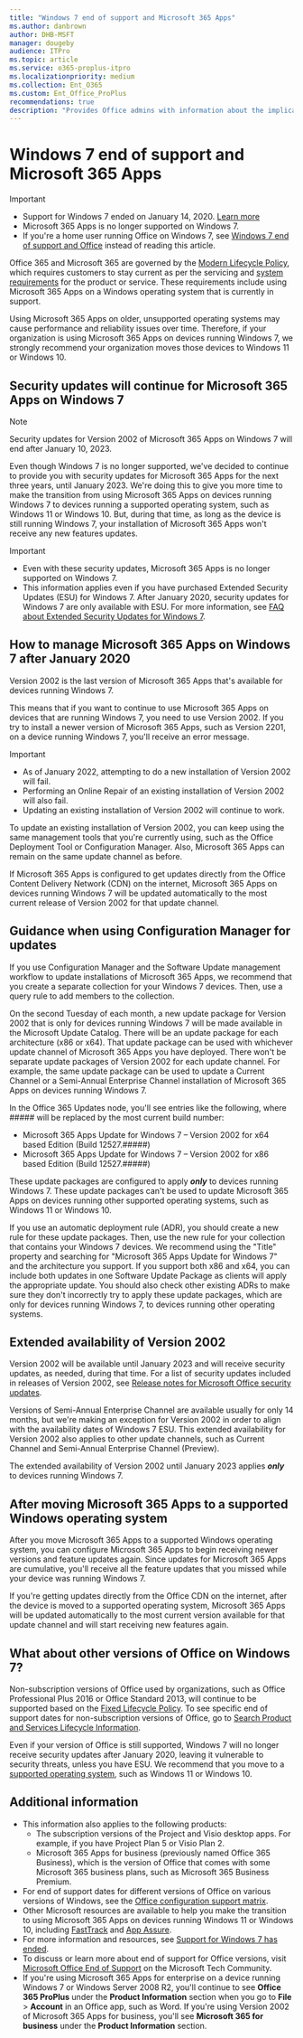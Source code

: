 ```yaml
---
title: "Windows 7 end of support and Microsoft 365 Apps"
ms.author: danbrown
author: DHB-MSFT
manager: dougeby
audience: ITPro
ms.topic: article
ms.service: o365-proplus-itpro
ms.localizationpriority: medium
ms.collection: Ent_O365
ms.custom: Ent_Office_ProPlus
recommendations: true
description: "Provides Office admins with information about the implications of Windows 7 end of support on Microsoft 365 Apps."
---
```


# Windows 7 end of support and Microsoft 365 Apps

> [!IMPORTANT]
> - Support for Windows 7 ended on January 14, 2020. [Learn more](https://www.microsoft.com/microsoft-365/windows/end-of-windows-7-support)
> - Microsoft 365 Apps is no longer supported on Windows 7.
> - If you're a home user running Office on Windows 7, see [Windows 7 end of support and Office](https://support.microsoft.com/office/78f20fab-b57b-44d7-8368-06a8493f3cb9) instead of reading this article.


Office 365 and Microsoft 365 are governed by the [Modern Lifecycle Policy](/lifecycle/policies/modern), which requires customers to stay current as per the servicing and [system requirements](https://www.microsoft.com/microsoft-365/microsoft-365-and-office-resources) for the product or service. These requirements include using Microsoft 365 Apps on a Windows operating system that is currently in support.

Using Microsoft 365 Apps on older, unsupported operating systems may cause performance and reliability issues over time. Therefore, if your organization is using Microsoft 365 Apps on devices running Windows 7, we strongly recommend your organization moves those devices to Windows 11 or Windows 10.

## Security updates will continue for Microsoft 365 Apps on Windows 7

> [!NOTE]
> Security updates for Version 2002 of Microsoft 365 Apps on Windows 7 will end after January 10, 2023.

Even though Windows 7 is no longer supported, we've decided to continue to provide you with security updates for Microsoft 365 Apps for the next three years, until January 2023. We're doing this to give you more time to make the transition from using Microsoft 365 Apps on devices running Windows 7 to devices running a supported operating system, such as Windows 11 or Windows 10. But, during that time, as long as the device is still running Windows 7, your installation of Microsoft 365 Apps won't receive any new features updates.

> [!IMPORTANT]
> - Even with these security updates, Microsoft 365 Apps is no longer supported on Windows 7.
> - This information applies even if you have purchased Extended Security Updates (ESU) for Windows 7. After January 2020, security updates for Windows 7 are only available with ESU. For more information, see [FAQ about Extended Security Updates for Windows 7](https://support.microsoft.com/help/4527878/faq-about-extended-security-updates-for-windows-7).

## How to manage Microsoft 365 Apps on Windows 7 after January 2020

Version 2002 is the last version of Microsoft 365 Apps that's available for devices running Windows 7.

This means that if you want to continue to use Microsoft 365 Apps on devices that are running Windows 7, you need to use Version 2002. If you try to install a newer version of Microsoft 365 Apps, such as Version 2201, on a device running Windows 7, you'll receive an error message.

> [!IMPORTANT]
> - As of January 2022, attempting to do a new installation of Version 2002 will fail.
> - Performing an Online Repair of an existing installation of Version 2002 will also fail.
> - Updating an existing installation of Version 2002 will continue to work.

To update an existing installation of Version 2002, you can keep using the same management tools that you're currently using, such as the Office Deployment Tool or Configuration Manager. Also, Microsoft 365 Apps can remain on the same update channel as before.

If Microsoft 365 Apps is configured to get updates directly from the Office Content Delivery Network (CDN) on the internet, Microsoft 365 Apps on devices running Windows 7 will be updated automatically to the most current release of Version 2002 for that update channel.

## Guidance when using Configuration Manager for updates

If you use Configuration Manager and the Software Update management workflow to update installations of Microsoft 365 Apps, we recommend that you create a separate collection for your Windows 7 devices. Then, use a query rule to add members to the collection.

On the second Tuesday of each month, a new update package for Version 2002 that is only for devices running Windows 7 will be made available in the Microsoft Update Catalog. There will be an update package for each architecture (x86 or x64). That update package can be used with whichever update channel of Microsoft 365 Apps you have deployed. There won't be separate update packages of Version 2002 for each update channel. For example, the same update package can be used to update a Current Channel or a Semi-Annual Enterprise Channel installation of Microsoft 365 Apps on devices running Windows 7.

In the Office 365 Updates node, you'll see entries like the following, where ##### will be replaced by the most current build number:

- Microsoft 365 Apps Update for Windows 7 – Version 2002 for x64 based Edition (Build 12527.#####)
- Microsoft 365 Apps Update for Windows 7 – Version 2002 for x86 based Edition (Build 12527.#####)

These update packages are configured to apply ***only*** to devices running Windows 7. These update packages can't be used to update Microsoft 365 Apps on devices running other supported operating systems, such as Windows 11 or Windows 10.

If you use an automatic deployment rule (ADR), you should create a new rule for these update packages. Then, use the new rule for your collection that contains your Windows 7 devices. We recommend using the "Title" property and searching for "Microsoft 365 Apps Update for Windows 7" and the architecture you support. If you support both x86 and x64, you can include both updates in one Software Update Package as clients will apply the appropriate update. You should also check other existing ADRs to make sure they don't incorrectly try to apply these update packages, which are only for devices running Windows 7, to devices running other operating systems.

## Extended availability of Version 2002

Version 2002 will be available until January 2023 and will receive security updates, as needed, during that time. For a list of security updates included in releases of Version 2002, see [Release notes for Microsoft Office security updates](/officeupdates/microsoft365-apps-security-updates).

Versions of Semi-Annual Enterprise Channel are available usually for only 14 months, but we're making an exception for Version 2002 in order to align with the availability dates of Windows 7 ESU. This extended availability for Version 2002 also applies to other update channels, such as Current Channel and Semi-Annual Enterprise Channel (Preview).

The extended availability of Version 2002 until January 2023 applies ***only*** to devices running Windows 7.

## After moving Microsoft 365 Apps to a supported Windows operating system

After you move Microsoft 365 Apps to a supported Windows operating system, you can configure Microsoft 365 Apps to begin receiving newer versions and feature updates again. Since updates for Microsoft 365 Apps are cumulative, you'll receive all the feature updates that you missed while your device was running Windows 7.

If you're getting updates directly from the Office CDN on the internet, after the device is moved to a supported operating system, Microsoft 365 Apps will be updated automatically to the most current version available for that update channel and will start receiving new features again.

## What about other versions of Office on Windows 7?

Non-subscription versions of Office used by organizations, such as Office Professional Plus 2016 or Office Standard 2013, will continue to be supported based on the [Fixed Lifecycle Policy](/lifecycle/policies/fixed). To see specific end of support dates for non-subscription versions of Office, go to [Search Product and Services Lifecycle Information](/lifecycle/products/).

Even if your version of Office is still supported, Windows 7 will no longer receive security updates after January 2020, leaving it vulnerable to security threats, unless you have ESU. We recommend that you move to a [supported operating system](https://www.microsoft.com/microsoft-365/microsoft-365-and-office-resources), such as Windows 11 or Windows 10.

## Additional information

- This information also applies to the following products:
   - The subscription versions of the Project and Visio desktop apps. For example, if you have Project Plan 5 or Visio Plan 2.
  - Microsoft 365 Apps for business (previously named Office 365 Business), which is the version of Office that comes with some Microsoft 365 business plans, such as Microsoft 365 Business Premium.
- For end of support dates for different versions of Office on various versions of Windows, see the [Office configuration support matrix](https://go.microsoft.com/fwlink/p/?linkid=2111390).
- Other Microsoft resources are available to help you make the transition to using Microsoft 365 Apps on devices running Windows 11 or Windows 10, including [FastTrack](/fasttrack/win-10-fasttrack-benefit-for-windows-10) and [App Assure](https://www.microsoft.com/fasttrack/microsoft-365/app-assure?rtc=1).
- For more information and resources, see [Support for Windows 7 has ended](https://www.microsoft.com/microsoft-365/windows/end-of-windows-7-support).
- To discuss or learn more about end of support for Office versions, visit [Microsoft Office End of Support](https://techcommunity.microsoft.com/t5/microsoft-office-end-of-support/ct-p/OfficeEOS) on the Microsoft Tech Community.
- If you're using Microsoft 365 Apps for enterprise on a device running Windows 7 or Windows Server 2008 R2, you'll continue to see **Office 365 ProPlus** under the **Product Information** section when you go to **File** > **Account** in an Office app, such as Word. If you're using Version 2002 of Microsoft 365 Apps for business, you'll see **Microsoft 365 for business** under the **Product Information** section.